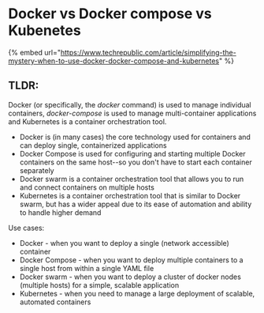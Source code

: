 # Docker vs Docker compose vs Kubenetes

{% embed url="https://www.techrepublic.com/article/simplifying-the-mystery-when-to-use-docker-docker-compose-and-kubernetes" %}

## TLDR:

Docker (or specifically, the _docker_ command) is used to manage individual containers, _docker-compose_ is used to manage multi-container applications and Kubernetes is a container orchestration tool.



* Docker is (in many cases) the core technology used for containers and can deploy single, containerized applications
* Docker Compose is used for configuring and starting multiple Docker containers on the same host--so you don't have to start each container separately
* Docker swarm is a container orchestration tool that allows you to run and connect containers on multiple hosts
* Kubernetes is a container orchestration tool that is similar to Docker swarm, but has a wider appeal due to its ease of automation and ability to handle higher demand



Use cases:

* Docker - when you want to deploy a single (network accessible) container
* Docker Compose - when you want to deploy multiple containers to a single host from within a single YAML file
* Docker swarm - when you want to deploy a cluster of docker nodes (multiple hosts) for a simple, scalable application
* Kubernetes - when you need to manage a large deployment of scalable, automated containers

